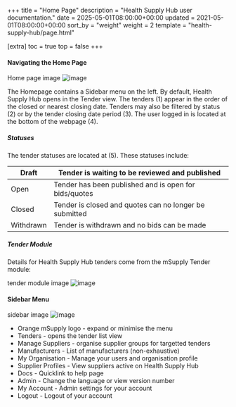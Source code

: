 +++
title = "Home Page"
description = "Health Supply Hub user documentation."
date = 2025-05-01T08:00:00+00:00
updated = 2021-05-01T08:00:00+00:00
sort_by = "weight"
weight = 2
template = "health-supply-hub/page.html"

[extra]
toc = true
top = false
+++

#### Navigating the Home Page

Home page image
![image](/health-supply-hub/images/image.png)

The Homepage contains a Sidebar menu on the left. By default, Health Supply Hub opens in the Tender view. The tenders (1) appear in the order of the closed or nearest closing date. Tenders may also be filtered by status (2) or by the tender closing date period (3). The user logged in is located at the bottom of the webpage (4).

##### Statuses

The tender statuses are located at (5). These statuses include:

| Draft     | Tender is waiting to be reviewed and published         |
| --------- | ------------------------------------------------------ |
| Open      | Tender has been published and is open for bids/quotes  |
| Closed    | Tender is closed and quotes can no longer be submitted |
| Withdrawn | Tender is withdrawn and no bids can be made            |

##### Tender Module

Details for Health Supply Hub tenders come from the mSupply Tender module:

tender module image
![image](/health-supply-hub/images/image.png)

#### Sidebar Menu

sidebar image
![image](/health-supply-hub/images/image.png)

- Orange mSupply logo - expand or minimise the menu
- Tenders - opens the tender list view
- Manage Suppliers - organise supplier groups for targetted tenders
- Manufacturers - List of manufacturers (non-exhaustive)
- My Organisation - Manage your users and organisation profile
- Supplier Profiles - View suppliers active on Health Supply Hub
- Docs - Quicklink to help page
- Admin - Change the language or view version number
- My Account - Admin settings for your account
- Logout - Logout of your account
